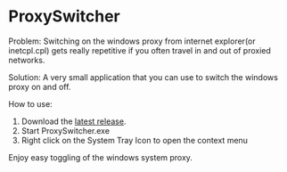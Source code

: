 ProxySwitcher
==============

Problem: Switching on the windows proxy from internet explorer(or inetcpl.cpl) gets really repetitive if you often travel in and out of proxied networks.

Solution: A very small application that you can use to switch the windows proxy on and off.

How to use:
1) Download the [latest release](https://github.com/headchant/ProxySwitcher/releases/latest).
2) Start ProxySwitcher.exe
3) Right click on the System Tray Icon to open the context menu

Enjoy easy toggling of the windows system proxy.
